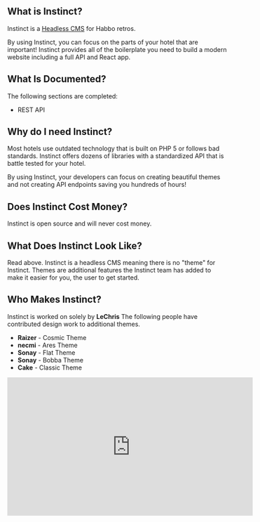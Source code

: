 ## What is Instinct?
Instinct is a [Headless CMS](https://www.contentful.com/r/knowledgebase/what-is-headless-cms/) for Habbo retros.

By using Instinct, you can focus on the parts of your hotel that are important!  Instinct provides all of the boilerplate
you need to build a modern website including a full API and React app.

## What Is Documented?
The following sections are completed:
* REST API

## Why do I need Instinct?
Most hotels use outdated technology that is built on PHP 5 or follows bad standards.  Instinct offers dozens of libraries with a
standardized API that is battle tested for your hotel.

By using Instinct, your developers can focus on creating beautiful themes and not creating API endpoints saving you hundreds of hours!

## Does Instinct Cost Money?
Instinct is open source and will never cost money.

## What Does Instinct Look Like?
Read above.  Instinct is a headless CMS meaning there is no "theme" for Instinct.  Themes are additional features the Instinct
team has added to make it easier for you, the user to get started. 

## Who Makes Instinct?
Instinct is worked on solely by **LeChris**
The following people have contributed design work to additional themes.
* **Raizer** - Cosmic Theme
* **necmi** - Ares Theme
* **Sonay** - Flat Theme
* **Sonay** - Bobba Theme
* **Cake** - Classic Theme

<iframe width="560" height="315" src="https://www.youtube.com/embed/_5lUSTmkM_0?controls=0&amp;start" title="YouTube video player" frameborder="0" allow="accelerometer; autoplay; clipboard-write; encrypted-media; gyroscope; picture-in-picture" allowfullscreen></iframe>
